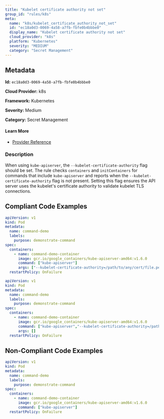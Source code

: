 ```yaml
---
title: "Kubelet certificate authority not set"
group_id: "rules/k8s"
meta:
  name: "k8s/kubelet_certificate_authority_not_set"
  id: "ec18a0d3-0069-4a58-a7fb-fbfe0b4bbbe0"
  display_name: "Kubelet certificate authority not set"
  cloud_provider: "k8s"
  platform: "Kubernetes"
  severity: "MEDIUM"
  category: "Secret Management"
---
```

## Metadata

**Id:** `ec18a0d3-0069-4a58-a7fb-fbfe0b4bbbe0`

**Cloud Provider:** k8s

**Framework:** Kubernetes

**Severity:** Medium

**Category:** Secret Management

#### Learn More

 - [Provider Reference](https://kubernetes.io/docs/reference/command-line-tools-reference/kube-apiserver/)

### Description

 When using `kube-apiserver`, the `--kubelet-certificate-authority` flag should be set. The rule checks `containers` and `initContainers` for commands that include `kube-apiserver` and reports when the `--kubelet-certificate-authority` flag is not present. Setting this flag ensures the API server uses the kubelet's certificate authority to validate kubelet TLS connections.


## Compliant Code Examples
```yaml
apiVersion: v1
kind: Pod
metadata:
  name: command-demo
  labels:
    purpose: demonstrate-command
spec:
  containers:
    - name: command-demo-container
      image: gcr.io/google_containers/kube-apiserver-amd64:v1.6.0
      command: ["kube-apiserver"]
      args: ["--kubelet-certificate-authority=/path/to/any/cert/file.pem"]
  restartPolicy: OnFailure

```

```yaml
apiVersion: v1
kind: Pod
metadata:
  name: command-demo
  labels:
    purpose: demonstrate-command
spec:
  containers:
    - name: command-demo-container
      image: gcr.io/google_containers/kube-apiserver-amd64:v1.6.0
      command: ["kube-apiserver","--kubelet-certificate-authority=/path/to/any/cert/file.crt"]
      args: []
  restartPolicy: OnFailure

```
## Non-Compliant Code Examples
```yaml
apiVersion: v1
kind: Pod
metadata:
  name: command-demo
  labels:
    purpose: demonstrate-command
spec:
  containers:
    - name: command-demo-container
      image: gcr.io/google_containers/kube-apiserver-amd64:v1.6.0
      command: ["kube-apiserver"]
  restartPolicy: OnFailure

```